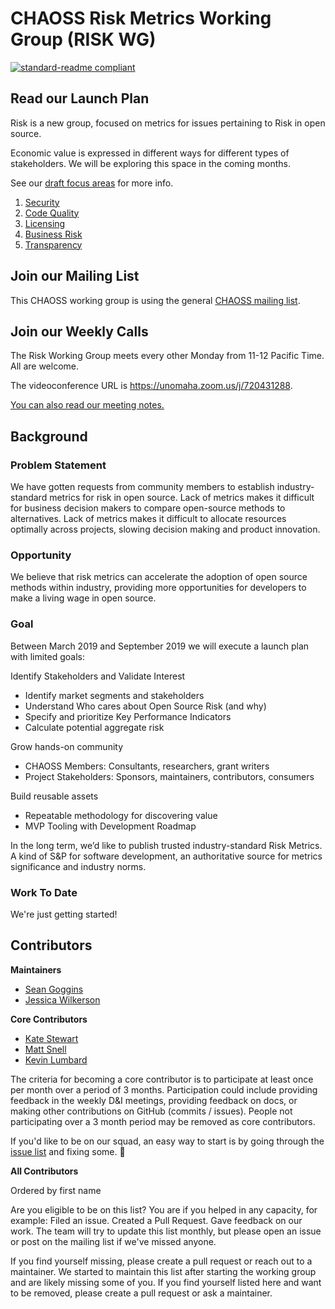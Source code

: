 # CHAOSS Risk Metrics Working Group (RISK WG)

[![standard-readme compliant](https://img.shields.io/badge/standard--readme-OK-green.svg?style=flat-square)](https://github.com/RichardLitt/standard-readme)


## Read our Launch Plan

Risk is a new group, focused on metrics for issues pertaining to Risk in open source.

Economic value is expressed in different ways for different types of
stakeholders.  We will be exploring this space in the coming months.

See our [draft focus areas][1] for more info.

1. [Security](./focus-areas/security.md)
2. [Code Quality](./focus-areas/code-quality.md)
3. [Licensing](./focus-areas/licensing.md)
4. [Business Risk](./focus-areas/business-risk.md)
5. [Transparency](./focus-areas/transparency.md)

[1]: https://docs.google.com/document/d/1HMfLlWMR8t8c3B0zm3KiIeI-GR7E2ylYOEuGB3fl1_c/edit

## Join our Mailing List

This CHAOSS working group is using the general [CHAOSS mailing list](https://lists.linuxfoundation.org/mailman/listinfo/chaoss).

## Join our Weekly Calls
The Risk Working Group meets every other Monday from 11-12 Pacific Time. All are welcome.

The videoconference URL is https://unomaha.zoom.us/j/720431288.

[You can also read our meeting notes.](https://docs.google.com/document/d/1iqIMpLBwuKSnE0BbQTgbsb9Im87IoN7IUzukochClCw/edit#heading=h.n3rh3l1y6dv7)

## Background

### Problem Statement

We have gotten requests from community members to establish industry-standard
metrics for risk in open source.  Lack of metrics makes it difficult
for business decision makers to compare open-source methods to alternatives.
Lack of metrics makes it difficult to allocate resources optimally across
projects, slowing decision making and product innovation.

### Opportunity

We believe that risk metrics can accelerate the adoption of open source
methods within industry, providing more opportunities for developers to make a
living wage in open source.

### Goal

Between March 2019 and September 2019 we will execute a launch plan with
limited goals:

Identify Stakeholders and Validate Interest
- Identify market segments and stakeholders
- Understand Who cares about Open Source Risk (and why)
- Specify and prioritize Key Performance Indicators
- Calculate potential aggregate risk

Grow hands-on community
- CHAOSS Members: Consultants, researchers, grant writers
- Project Stakeholders: Sponsors, maintainers, contributors, consumers

Build reusable assets
- Repeatable methodology for discovering value
- MVP Tooling with Development Roadmap

In the long term, we’d like to publish trusted industry-standard Risk Metrics.
A kind of S&P for software development, an authoritative source for metrics
significance and industry norms.  

### Work To Date

We're just getting started!

## Contributors

**Maintainers**

- [Sean Goggins](https://github.com/sgoggins)
- [Jessica Wilkerson](https://github.com)

**Core Contributors**

- [Kate Stewart](https://github.com/kestewart)
- [Matt Snell](https://github.com/Nebrethar)
- [Kevin Lumbard](https://github.com/klumb)

The criteria for becoming a core contributor is to participate at least once
per month over a period of 3 months.  Participation could include providing
feedback in the weekly D&I meetings, providing feedback on docs, or making
other contributions on GitHub (commits / issues).  People not participating
over a 3 month period may be removed as core contributors.

If you'd like to be on our squad, an easy way to start is by going through the
[issue list](https://github.com/chaoss/wg-risk/issues) and fixing some. :tada:

**All Contributors**

Ordered by first name



Are you eligible to be on this list? You are if you helped in any capacity, for
example: Filed an issue.  Created a Pull Request. Gave feedback on our work.
The team will try to update this list monthly, but please open an issue or post
on the mailing list if we've missed anyone.

If you find yourself missing, please create a pull request or reach out to a
maintainer. We started to maintain this list after starting the working group
and are likely missing some of you. If you find yourself listed here and want
to be removed, please create a pull request or ask a maintainer.

